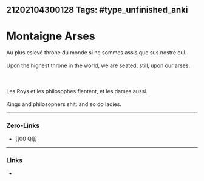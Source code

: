 21202104300128
Tags: #type_unfinished_anki 
---
# Montaigne Arses

Au plus eslevé throne du monde si ne sommes assis que sus nostre cul. <br><br>Upon the highest throne in the world, we are seated, still, upon our arses.<br><br><br><br>Les Roys et les philosophes fientent, et les dames aussi.<br><br>Kings and philosophers shit: and so do ladies.

---
### Zero-Links
- [[00 QI]]
---
### Links
-